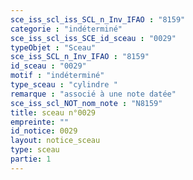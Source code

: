 ```yaml
---
sce_iss_scl_iss_SCL_n_Inv_IFAO : "8159"
categorie : "indéterminé"
sce_iss_scl_iss_SCE_id_sceau : "0029"
typeObjet : "Sceau"
sce_iss_SCL_n_Inv_IFAO : "8159"
id_sceau : "0029"
motif : "indéterminé"
type_sceau : "cylindre "
remarque : "associé à une note datée"
sce_iss_scl_NOT_nom_note : "N8159"
title: sceau n°0029
empreinte: ""
id_notice: 0029
layout: notice_sceau
type: sceau
partie: 1
---
```


